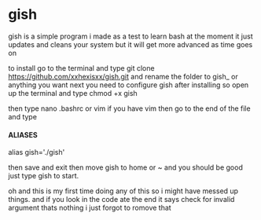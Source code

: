 # gish
gish is a simple program i made as a test to learn bash at the moment it just updates and cleans your system but it will get more advanced as time goes on

to install go to the terminal and type git clone https://github.com/xxhexisxx/gish.git and rename the folder to gish_ or anything you want next you need
to configure gish after installing  so open up the terminal and type chmod +x gish

then type nano .bashrc or vim if you have vim then go to the end of the file and type  
#### ALIASES #####
alias gish='./gish'

then save and exit then move gish to home or ~ and you should be good just type gish to start. 

oh and this is my first time doing any of this so i might have messed up things.
and if you look in the code ate the end it says  check for invalid argument thats nothing i just forgot to romove that 
